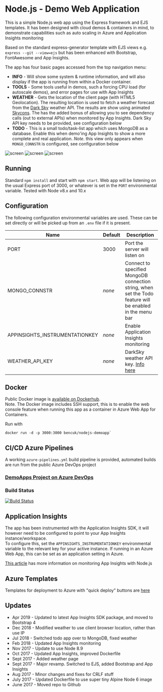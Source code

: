# Node.js - Demo Web Application
This is a simple Node.js web app using the Express framework and EJS templates. It has been designed with cloud demos & containers in mind, to demonstrate capabilities such as auto scaling in Azure and Application Insights monitoring

Based on the standard express-generator template with EJS views e.g. `express --git --view=ejs` but has been enhanced with Bootstrap, FontAwesome and App Insights.

The app has four basic pages accessed from the top navigation menu:
 - **INFO** - Will show some system & runtime information, and will also display if the app is running from within a Docker container.  
 - **TOOLS** - Some tools useful in demos, such a forcing CPU load (for autoscale demos), and error pages for use with App Insights
 - **WEATHER** - Gets the location of the client page (with HTML5 Geolocation). The resulting location is used to fetch a weather forecast from the [Dark Sky](http://darksky.net) weather API. The results are show using animated [Skycons](https://darkskyapp.github.io/skycons/). The has the added bonus of allowing you to see dependency calls (out to external APIs) when monitored by App Insights. Dark Sky API key needs to be provided, see configuration below
 - **TODO** - This is a small todo/task-list app which uses MongoDB as a database. Enable this when demo'ing App Insights to show a more complete and real application. *Note.* this view only appears when `MONGO_CONNSTR` is configured, see configuration below
 
![screen](https://user-images.githubusercontent.com/14982936/55620041-dfe96480-5791-11e9-8b78-8ff73ec0f239.png)
![screen](https://user-images.githubusercontent.com/14982936/55620043-dfe96480-5791-11e9-9746-3b42a3a41e5f.png)
![screen](https://user-images.githubusercontent.com/14982936/55620045-dfe96480-5791-11e9-94f3-6d788ed447c1.png)


## Running 
Standard `npm install` and start with `npm start`. Web app will be listening on the usual Express port of 3000, or whatever is set in the `PORT` environmental variable. Tested with Node v8.x and 10.x


## Configuration 
The following configuration environmental variables are used. These can be set directly or will be picked up from an `.env` file if it is present.

|Name|Default|Description                   |
|----|-------|------------------------------|
|PORT|3000   |Port the server will listen on|
|MONGO_CONNSTR|*none*   |Connect to specified MongoDB connection string, when set the Todo feature will be enabled in the menu bar|
|APPINSIGHTS_INSTRUMENTATIONKEY|*none*    |Enable Application Insights monitoring|
|WEATHER_API_KEY|*none*    |DarkSky weather API key. [Info here](https://darksky.net/dev)|


## Docker 
Public Docker image is [available on Dockerhub](https://hub.docker.com/r/bencuk/nodejs-demoapp/).  
Note. The Docker image includes SSH support, this is to enable the web console feature when running this app as a container in Azure Web App for Containers.  

Run with 
```
docker run -d -p 3000:3000 bencuk/nodejs-demoapp`
```

## CI/CD Azure Pipelines 
A working `azure-pipelines.yml` build pipeline is provided, automated builds are run from the public Azure DevOps project

### [DemoApps Project on Azure DevOps](https://dev.azure.com/bencoleman/DemoApps)

### Build Status
[![Build Status](https://dev.azure.com/bencoleman/DemoApps/_apis/build/status/Build%20nodejs-demoapp?branchName=master)](https://dev.azure.com/bencoleman/DemoApps/_build/latest?definitionId=67&branchName=master)


## Application Insights 
The app has been instrumented with the Application Insights SDK, it will however need to be configured to point to your App Insights instance/workspace.  
To configure this, set the `APPINSIGHTS_INSTRUMENTATIONKEY` environmental variable to the relevant key for your active instance. If running in an Azure Web App, this can be set as an application setting in Azure.

[This article](https://docs.microsoft.com/en-us/azure/application-insights/app-insights-nodejs) has more information on monitoring App Insights with Node.js 

## Azure Templates
Templates for deployment to Azure with "quick deploy" buttons are [here](azure-deploy/)

## Updates
* Apr 2019 - Updated to latest App Insights SDK package, and moved to Bootstrap 4
* Dec 2018 - Modified weather to use client browser location, rather than use IP
* Jul 2018 - Switched todo app over to MongoDB, fixed weather
* Feb 2018 - Updated App Insights monitoring
* Nov 2017 - Update to use Node 8.9
* Oct 2017 - Updated App Insights, improved Dockerfile
* Sept 2017 - Added weather page
* Sept 2017 - Major revamp. Switched to EJS, added Bootstrap and App Insights
* Aug 2017 - Minor changes and fixes for CRLF stuff
* July 2017 - Updated Dockerfile to use super tiny Alpine Node 6 image
* June 2017 - Moved repo to Github

